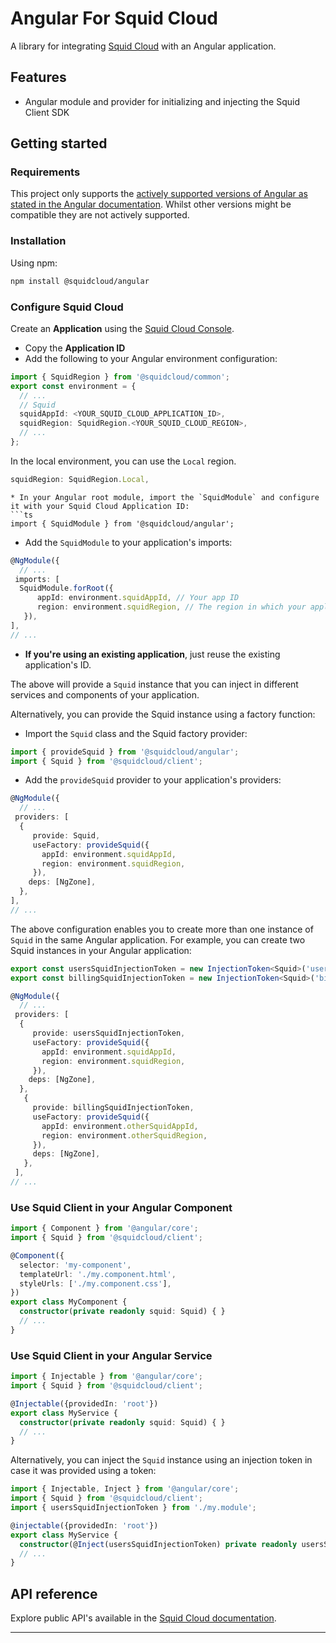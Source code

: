 # Angular For Squid Cloud

A library for integrating [Squid Cloud](https://squid.cloud) with an Angular application.

## Features

* Angular module and provider for initializing and injecting the Squid Client SDK

## Getting started

### Requirements

This project only supports the [actively supported versions of Angular as stated in the Angular documentation](https://angular.io/guide/releases#actively-supported-versions). Whilst other versions might be compatible they are not actively supported.

### Installation

Using npm:

```sh
npm install @squidcloud/angular
```

### Configure Squid Cloud

Create an **Application** using the [Squid Cloud Console](https://console.squid.cloud).
* Copy the **Application ID**
* Add the following to your Angular environment configuration:
```ts
import { SquidRegion } from '@squidcloud/common';
export const environment = {
  // ...
  // Squid
  squidAppId: <YOUR_SQUID_CLOUD_APPLICATION_ID>,
  squidRegion: SquidRegion.<YOUR_SQUID_CLOUD_REGION>,
  // ...
};
```
In the local environment, you can use the `Local` region.
```ts
squidRegion: SquidRegion.Local,
```
```
* In your Angular root module, import the `SquidModule` and configure it with your Squid Cloud Application ID:
```ts
import { SquidModule } from '@squidcloud/angular';
```
* Add the `SquidModule` to your application's imports:
```ts
@NgModule({
  // ...
 imports: [
  SquidModule.forRoot({
      appId: environment.squidAppId, // Your app ID
      region: environment.squidRegion, // The region in which your application runs (or 'local')
   }),
],
// ...
```
* **If you're using an existing application**, just reuse the existing application's ID.

The above will provide a `Squid` instance that you can inject in different services and components of your application.

Alternatively, you can provide the Squid instance using a factory function:
* Import the `Squid` class and the Squid factory provider:
```ts
import { provideSquid } from '@squidcloud/angular';
import { Squid } from '@squidcloud/client';
```
* Add the `provideSquid` provider to your application's providers:
```ts
@NgModule({
  // ...
 providers: [
  {
     provide: Squid,
     useFactory: provideSquid({
       appId: environment.squidAppId,
       region: environment.squidRegion, 
     }),
    deps: [NgZone],
  },
],
// ...
```

The above configuration enables you to create more than one instance of `Squid` in the same Angular application.
For example, you can create two Squid instances in your Angular application:
```ts
export const usersSquidInjectionToken = new InjectionToken<Squid>('usersSquid');
export const billingSquidInjectionToken = new InjectionToken<Squid>('billingSquid');

@NgModule({
  // ...
 providers: [
  {
     provide: usersSquidInjectionToken,
     useFactory: provideSquid({
       appId: environment.squidAppId,
       region: environment.squidRegion, 
     }),
    deps: [NgZone],
  },
   {
     provide: billingSquidInjectionToken,
     useFactory: provideSquid({
       appId: environment.otherSquidAppId,
       region: environment.otherSquidRegion,
     }),
     deps: [NgZone],
   },
 ],
// ...
```

### Use Squid Client in your Angular Component
```ts
import { Component } from '@angular/core';
import { Squid } from '@squidcloud/client';

@Component({
  selector: 'my-component',
  templateUrl: './my.component.html',
  styleUrls: ['./my.component.css'],
})
export class MyComponent {
  constructor(private readonly squid: Squid) { }
  // ...
}
```

### Use Squid Client in your Angular Service
```ts
import { Injectable } from '@angular/core';
import { Squid } from '@squidcloud/client';

@Injectable({providedIn: 'root'})
export class MyService {
  constructor(private readonly squid: Squid) { }
  // ...
}
```

Alternatively, you can inject the `Squid` instance using an injection token in case it was provided using a token:
```ts
import { Injectable, Inject } from '@angular/core';
import { Squid } from '@squidcloud/client';
import { usersSquidInjectionToken } from './my.module';

@injectable({providedIn: 'root'})
export class MyService {
  constructor(@Inject(usersSquidInjectionToken) private readonly usersSquid: Squid) { }
  // ...
}
```

## API reference

Explore public API's available in the [Squid Cloud documentation](https://squid.cloud/docs).

---
